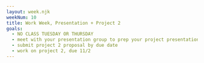 ```yaml
---
layout: week.njk
weekNum: 10
title: Work Week, Presentation + Project 2
goals: 
  - NO CLASS TUESDAY OR THURSDAY
  - meet with your presentation group to prep your project presentation on 10/31
  - submit project 2 proposal by due date
  - work on project 2, due 11/2
---
```

